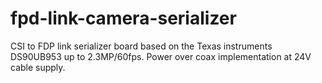 # fpd-link-camera-serializer
CSI to FDP link serializer board based on the Texas instruments DS90UB953 up to 2.3MP/60fps. Power over coax implementation at 24V cable supply. 
